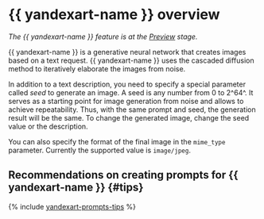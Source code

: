 # {{ yandexart-name }} overview

_The {{ yandexart-name }} feature is at the [Preview](../../../overview/concepts/launch-stages.md) stage._

{{ yandexart-name }} is a generative neural network that creates images based on a text request. {{ yandexart-name }} uses the cascaded diffusion method to iteratively elaborate the images from noise.

In addition to a text description, you need to specify a special parameter called _seed_ to generate an image. A seed is any number from 0 to 2^64^. It serves as a starting point for image generation from noise and allows to achieve repeatability. Thus, with the same prompt and seed, the generation result will be the same. To change the generated image, change the seed value or the description.

You can also specify the format of the final image in the `mime_type` parameter. Currently the supported value is `image/jpeg`.


## Recommendations on creating prompts for {{ yandexart-name }} {#tips}

{% include [yandexart-prompts-tips](../../../_includes/foundation-models/yandexart/yandexart-prompts-tips.md) %}